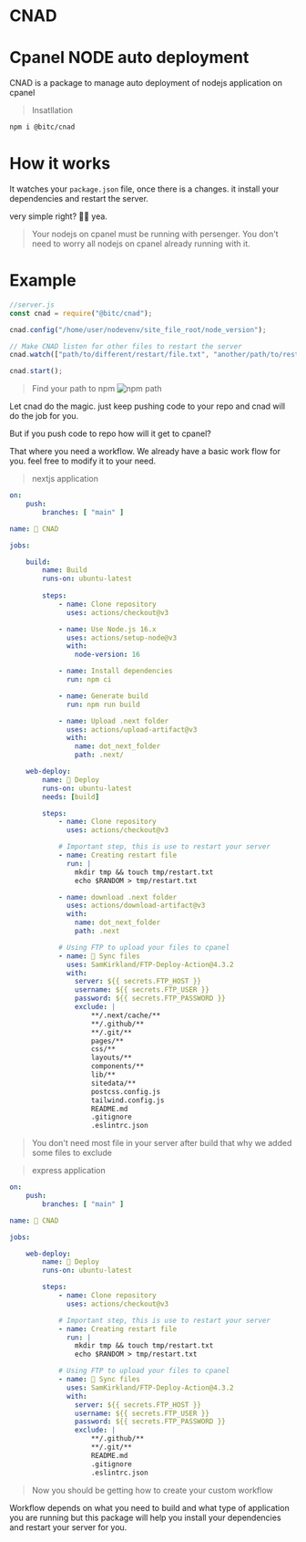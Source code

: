 # CNAD
# Cpanel NODE auto deployment

CNAD is a package to manage auto deployment of nodejs application on cpanel

> Insatllation
```bash
npm i @bitc/cnad
```

# How it works
It watches your `package.json` file, once there is a changes. it install your dependencies and restart the server.

very simple right? 🙂🤩 yea.

> Your nodejs on cpanel must be running with persenger.
> You don't need to worry all nodejs on cpanel already running with it.

# Example
```js
//server.js
const cnad = require("@bitc/cnad");

cnad.config("/home/user/nodevenv/site_file_root/node_version");

// Make CNAD listen for other files to restart the server
cnad.watch(["path/to/different/restart/file.txt", "another/path/to/restart/file.txt"]);

cnad.start();
```

> Find your path to npm
![npm path](https://user-images.githubusercontent.com/52476329/189543876-7e0e2358-7004-4af3-b083-ffdc8b4bb6ff.png)


Let cnad do the magic. just keep pushing code to your repo and cnad will do the job for you.

But if you push code to repo how will it get to cpanel?

That where you need a workflow. We already have a basic work flow for you. feel free to modify it to your need.

> nextjs application
```yml
on:
    push:
        branches: [ "main" ]

name: 🚀 CNAD

jobs:

    build:
        name: Build
        runs-on: ubuntu-latest
        
        steps:
            - name: Clone repository
              uses: actions/checkout@v3

            - name: Use Node.js 16.x
              uses: actions/setup-node@v3
              with:
                node-version: 16

            - name: Install dependencies
              run: npm ci

            - name: Generate build
              run: npm run build

            - name: Upload .next folder
              uses: actions/upload-artifact@v3
              with:
                name: dot_next_folder
                path: .next/

    web-deploy:
        name: 🎉 Deploy
        runs-on: ubuntu-latest
        needs: [build]

        steps:
            - name: Clone repository
              uses: actions/checkout@v3

			# Important step, this is use to restart your server
            - name: Creating restart file
              run: |
                mkdir tmp && touch tmp/restart.txt 
                echo $RANDOM > tmp/restart.txt

            - name: download .next folder
              uses: actions/download-artifact@v3
              with:
                name: dot_next_folder
                path: .next

			# Using FTP to upload your files to cpanel
            - name: 📂 Sync files
              uses: SamKirkland/FTP-Deploy-Action@4.3.2
              with:
                server: ${{ secrets.FTP_HOST }}
                username: ${{ secrets.FTP_USER }}
                password: ${{ secrets.FTP_PASSWORD }}
                exclude: |
                    **/.next/cache/**
                    **/.github/**
                    **/.git/**
                    pages/**
                    css/**
                    layouts/**
                    components/**
                    lib/**
                    sitedata/**
                    postcss.config.js
                    tailwind.config.js
                    README.md
                    .gitignore
                    .eslintrc.json
```

> You don't need most file in your server after build that why we added some
files to exclude

> express application
```yml
on:
    push:
        branches: [ "main" ]

name: 🚀 CNAD

jobs:

    web-deploy:
        name: 🎉 Deploy
        runs-on: ubuntu-latest

        steps:
            - name: Clone repository
              uses: actions/checkout@v3

			# Important step, this is use to restart your server
            - name: Creating restart file
              run: |
                mkdir tmp && touch tmp/restart.txt 
                echo $RANDOM > tmp/restart.txt

			# Using FTP to upload your files to cpanel
            - name: 📂 Sync files
              uses: SamKirkland/FTP-Deploy-Action@4.3.2
              with:
                server: ${{ secrets.FTP_HOST }}
                username: ${{ secrets.FTP_USER }}
                password: ${{ secrets.FTP_PASSWORD }}
                exclude: |
                    **/.github/**
                    **/.git/**
                    README.md
                    .gitignore
                    .eslintrc.json
```

> Now you should be getting how to create your custom workflow

Workflow depends on what you need to build and what type of application
you are running but this package will help you install your dependencies and restart your server for you.


